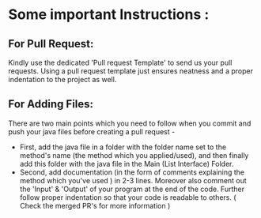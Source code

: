 ﻿# Some important Instructions : 

## For Pull Request: 
Kindly use the  dedicated 'Pull request Template' to send us your pull requests. Using a pull request template just ensures neatness and a proper indentation to the project as well. 

## For Adding Files:
There are two main points which you need to follow when you commit and push your java files before creating a pull request - 


- First, add the java file in a folder with the folder name set to the method's name (the method which you applied/used), and then finally add this folder with the java file in the Main (List Interface) Folder.
- Second, add documentation (in the form of comments explaining the method which you've used ) in 2-3 lines. Moreover also comment out the 'Input' & 'Output' of your program at the end of the code. Further follow proper indentation so that your code is readable to others. ( Check the merged PR's for more information ) 
